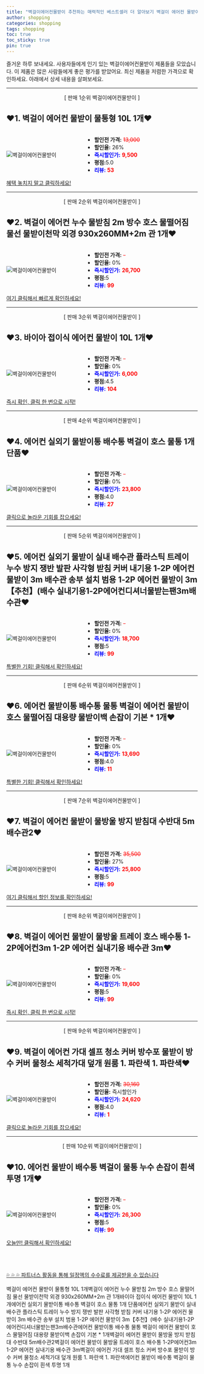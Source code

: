 ```yaml
---
title: "벽걸이에어컨물받이 추천하는 매력적인 베스트셀러 더 알아보기 벽걸이 에어컨 물받이 물통형 10L"
author: shopping
categories: shopping
tags: shopping
toc: true
toc_sticky: true
pin: true
---
```

즐거운 하루 보내세요. 사용자들에게 인기 있는 벽걸이에어컨물받이 제품들을 모았습니다. 이 제품은 많은 사람들에게 좋은 평가를 받았어요. 최신 제품을 저렴한 가격으로 확인하세요. 아래에서 상세 내용을 살펴보세요.

---
<p class="toplist" style="margin: 0 auto; display: block; width: fit-content;">[ 판매 1순위 벽걸이에어컨물받이 ]</p>

<h2><strong>❤️1. 벽걸이 에어컨 물받이 물통형 10L 1개❤️</strong></h2>

<div style="display: flex; align-items: center;">
    <div style="flex: 0.4;">
        <img src="https://thumbnail10.coupangcdn.com/thumbnails/remote/230x230ex/image/vendor_inventory/6b7c/2cab28323a9a97b428f3c7d59d198a93321cfed5a4932a3acbbbc671b8c9.png" alt="벽걸이에어컨물받이" style="max-width: 100%;">
    </div>
    <div style="flex: 0.6; margin-left: 10px;">
        <ul>
            <li><strong>할인전 가격:</strong> <del style="color: red;">13,000</del></li>
            <li><strong>할인율:</strong> 26%</li>
            <li><span style='color:blue'><strong>즉시할인가:</strong></span> <span style='color:red'><strong>9,500</strong></span></li>
            <li><strong>평점:</strong>5.0</li>
            <li><span style='color:blue'><strong>리뷰:</strong></span> <span style='color:red'><strong>53</strong></span></li>
        </ul>
    </div>
</div>
<div class="center">
    <a href="https://William4Davisa.github.io?lptag=AF9450613&subid=githubio&pageKey=7289478555&traceid=V0-153&itemId=18627723331&vendorItemId=81847713299" class="myButton">
        혜택 놓치지 말고 클릭하세요!
    </a>
</div>


---
<p class="toplist" style="margin: 0 auto; display: block; width: fit-content;">[ 판매 2순위 벽걸이에어컨물받이 ]</p>

<h2><strong>❤️2. 벽걸이 에어컨 누수 물받침 2m 방수 호스 물떨어짐 물선 물받이천막 외경 930x260MM+2m 관 1개❤️</strong></h2>

<div style="display: flex; align-items: center;">
    <div style="flex: 0.4;">
        <img src="https://thumbnail6.coupangcdn.com/thumbnails/remote/230x230ex/image/vendor_inventory/04c9/a641c57e0b8ad771c1d5fe31e95d063989cef65ce93b81dd8b429439f44e.jpg" alt="벽걸이에어컨물받이" style="max-width: 100%;">
    </div>
    <div style="flex: 0.6; margin-left: 10px;">
        <ul>
            <li><strong>할인전 가격:</strong> <del style="color: red;">-</del></li>
            <li><strong>할인율:</strong> 0%</li>
            <li><span style='color:blue'><strong>즉시할인가:</strong></span> <span style='color:red'><strong>26,700</strong></span></li>
            <li><strong>평점:</strong>5</li>
            <li><span style='color:blue'><strong>리뷰:</strong></span> <span style='color:red'><strong>99</strong></span></li>
        </ul>
    </div>
</div>
<div class="center">
    <a href="https://William4Davisa.github.io?lptag=AF9450613&subid=githubio&pageKey=8134908243&traceid=V0-153&itemId=23106782115&vendorItemId=90176819907" class="myButton">
        여기 클릭해서 빠르게 확인하세요!
    </a>
</div>


---
<p class="toplist" style="margin: 0 auto; display: block; width: fit-content;">[ 판매 3순위 벽걸이에어컨물받이 ]</p>

<h2><strong>❤️3. 바이아 접이식 에어컨 물받이 10L 1개❤️</strong></h2>

<div style="display: flex; align-items: center;">
    <div style="flex: 0.4;">
        <img src="https://thumbnail7.coupangcdn.com/thumbnails/remote/230x230ex/image/vendor_inventory/3703/372679a418279d76ca61c8141c958878f07770c242bbc978e2dd3b2d2c3b.png" alt="벽걸이에어컨물받이" style="max-width: 100%;">
    </div>
    <div style="flex: 0.6; margin-left: 10px;">
        <ul>
            <li><strong>할인전 가격:</strong> <del style="color: red;">-</del></li>
            <li><strong>할인율:</strong> 0%</li>
            <li><span style='color:blue'><strong>즉시할인가:</strong></span> <span style='color:red'><strong>6,000</strong></span></li>
            <li><strong>평점:</strong>4.5</li>
            <li><span style='color:blue'><strong>리뷰:</strong></span> <span style='color:red'><strong>104</strong></span></li>
        </ul>
    </div>
</div>
<div class="center">
    <a href="https://William4Davisa.github.io?lptag=AF9450613&subid=githubio&pageKey=6868172300&traceid=V0-153&itemId=16421562763&vendorItemId=90540186732" class="myButton">
        즉시 확인, 클릭 한 번으로 시작!
    </a>
</div>


---
<p class="toplist" style="margin: 0 auto; display: block; width: fit-content;">[ 판매 4순위 벽걸이에어컨물받이 ]</p>

<h2><strong>❤️4. 에어컨 실외기 물받이통 배수통 벽걸이 호스 물통 1개 단품❤️</strong></h2>

<div style="display: flex; align-items: center;">
    <div style="flex: 0.4;">
        <img src="https://thumbnail9.coupangcdn.com/thumbnails/remote/230x230ex/image/vendor_inventory/0a29/d9bfb46c823a10f413355e480d97a25b037c8c627fdfd289757ac1fa0793.jpg" alt="벽걸이에어컨물받이" style="max-width: 100%;">
    </div>
    <div style="flex: 0.6; margin-left: 10px;">
        <ul>
            <li><strong>할인전 가격:</strong> <del style="color: red;">-</del></li>
            <li><strong>할인율:</strong> 0%</li>
            <li><span style='color:blue'><strong>즉시할인가:</strong></span> <span style='color:red'><strong>23,800</strong></span></li>
            <li><strong>평점:</strong>4.0</li>
            <li><span style='color:blue'><strong>리뷰:</strong></span> <span style='color:red'><strong>27</strong></span></li>
        </ul>
    </div>
</div>
<div class="center">
    <a href="https://William4Davisa.github.io?lptag=AF9450613&subid=githubio&pageKey=8217861561&traceid=V0-153&itemId=23610464688&vendorItemId=82650217896" class="myButton">
        클릭으로 놀라운 기회를 잡으세요!
    </a>
</div>


---
<p class="toplist" style="margin: 0 auto; display: block; width: fit-content;">[ 판매 5순위 벽걸이에어컨물받이 ]</p>

<h2><strong>❤️5. 에어컨 실외기 물받이 실내 배수관 플라스틱 트레이 누수 방지 쟁반 발판 사각형 받침 커버 내기용 1-2P 에어컨 물받이 3m 배수관 송부 설치 범용 1-2P 에어컨 물받이 3m【추천】(배수 실내기용1-2P에어컨디셔너물받는팬3m배수관❤️</strong></h2>

<div style="display: flex; align-items: center;">
    <div style="flex: 0.4;">
        <img src="https://thumbnail7.coupangcdn.com/thumbnails/remote/230x230ex/image/vendor_inventory/6201/d503d78b38204e15fb74a5884ec1fcbd22207f4a2c7aa03d414ac3f65dcf.jpg" alt="벽걸이에어컨물받이" style="max-width: 100%;">
    </div>
    <div style="flex: 0.6; margin-left: 10px;">
        <ul>
            <li><strong>할인전 가격:</strong> <del style="color: red;">-</del></li>
            <li><strong>할인율:</strong> 0%</li>
            <li><span style='color:blue'><strong>즉시할인가:</strong></span> <span style='color:red'><strong>18,700</strong></span></li>
            <li><strong>평점:</strong>5</li>
            <li><span style='color:blue'><strong>리뷰:</strong></span> <span style='color:red'><strong>99</strong></span></li>
        </ul>
    </div>
</div>
<div class="center">
    <a href="https://William4Davisa.github.io?lptag=AF9450613&subid=githubio&pageKey=7349092221&traceid=V0-153&itemId=18907271675&vendorItemId=90098273359" class="myButton">
        특별한 기회! 클릭해서 확인하세요!
    </a>
</div>


---
<p class="toplist" style="margin: 0 auto; display: block; width: fit-content;">[ 판매 6순위 벽걸이에어컨물받이 ]</p>

<h2><strong>❤️6. 에어컨 물받이통 배수통 물통 벽걸이 에어컨 물받이 호스 물떨어짐 대용량 물받이백 손잡이 기본 * 1개❤️</strong></h2>

<div style="display: flex; align-items: center;">
    <div style="flex: 0.4;">
        <img src="https://thumbnail8.coupangcdn.com/thumbnails/remote/230x230ex/image/vendor_inventory/6413/8a05e64acb12949a20ca2426ab9e121c0956c071177805b4e6f65c3ab727.jpg" alt="벽걸이에어컨물받이" style="max-width: 100%;">
    </div>
    <div style="flex: 0.6; margin-left: 10px;">
        <ul>
            <li><strong>할인전 가격:</strong> <del style="color: red;">-</del></li>
            <li><strong>할인율:</strong> 0%</li>
            <li><span style='color:blue'><strong>즉시할인가:</strong></span> <span style='color:red'><strong>13,690</strong></span></li>
            <li><strong>평점:</strong>4.0</li>
            <li><span style='color:blue'><strong>리뷰:</strong></span> <span style='color:red'><strong>11</strong></span></li>
        </ul>
    </div>
</div>
<div class="center">
    <a href="https://William4Davisa.github.io?lptag=AF9450613&subid=githubio&pageKey=5879062306&traceid=V0-153&itemId=10306490924&vendorItemId=90775305067" class="myButton">
        특별한 기회! 클릭해서 확인하세요!
    </a>
</div>


---
<p class="toplist" style="margin: 0 auto; display: block; width: fit-content;">[ 판매 7순위 벽걸이에어컨물받이 ]</p>

<h2><strong>❤️7. 벽걸이 에어컨 물받이 물방울 방지 받침대 수반대 5m배수관2❤️</strong></h2>

<div style="display: flex; align-items: center;">
    <div style="flex: 0.4;">
        <img src="https://thumbnail10.coupangcdn.com/thumbnails/remote/230x230ex/image/vendor_inventory/c817/1d9eadaa4b25dfa480487a0dab16b9aeb613ead61e323b634c29216fe835.jpg" alt="벽걸이에어컨물받이" style="max-width: 100%;">
    </div>
    <div style="flex: 0.6; margin-left: 10px;">
        <ul>
            <li><strong>할인전 가격:</strong> <del style="color: red;">35,500</del></li>
            <li><strong>할인율:</strong> 27%</li>
            <li><span style='color:blue'><strong>즉시할인가:</strong></span> <span style='color:red'><strong>25,800</strong></span></li>
            <li><strong>평점:</strong>5</li>
            <li><span style='color:blue'><strong>리뷰:</strong></span> <span style='color:red'><strong>99</strong></span></li>
        </ul>
    </div>
</div>
<div class="center">
    <a href="https://William4Davisa.github.io?lptag=AF9450613&subid=githubio&pageKey=7337779470&traceid=V0-153&itemId=18852594884&vendorItemId=85981851743" class="myButton">
        여기 클릭해서 할인 정보를 확인하세요!
    </a>
</div>


---
<p class="toplist" style="margin: 0 auto; display: block; width: fit-content;">[ 판매 8순위 벽걸이에어컨물받이 ]</p>

<h2><strong>❤️8. 벽걸이 에어컨 물받이 물방울 트레이 호스 배수통 1-2P에어컨3m 1-2P 에어컨 실내기용 배수관 3m❤️</strong></h2>

<div style="display: flex; align-items: center;">
    <div style="flex: 0.4;">
        <img src="https://thumbnail7.coupangcdn.com/thumbnails/remote/230x230ex/image/vendor_inventory/1639/f8c7eaa74ffdc05fe120495e2852f44cff0126531562a1488985059e11cd.jpg" alt="벽걸이에어컨물받이" style="max-width: 100%;">
    </div>
    <div style="flex: 0.6; margin-left: 10px;">
        <ul>
            <li><strong>할인전 가격:</strong> <del style="color: red;">-</del></li>
            <li><strong>할인율:</strong> 0%</li>
            <li><span style='color:blue'><strong>즉시할인가:</strong></span> <span style='color:red'><strong>19,600</strong></span></li>
            <li><strong>평점:</strong>5</li>
            <li><span style='color:blue'><strong>리뷰:</strong></span> <span style='color:red'><strong>99</strong></span></li>
        </ul>
    </div>
</div>
<div class="center">
    <a href="https://William4Davisa.github.io?lptag=AF9450613&subid=githubio&pageKey=7430862883&traceid=V0-153&itemId=19299247772&vendorItemId=86903113546" class="myButton">
        즉시 확인, 클릭 한 번으로 시작!
    </a>
</div>


---
<p class="toplist" style="margin: 0 auto; display: block; width: fit-content;">[ 판매 9순위 벽걸이에어컨물받이 ]</p>

<h2><strong>❤️9. 벽걸이 에어컨 가대 셀프 청소 커버 방수포 물받이 방수 커버 물청소 세척가대 덮개 원룸 1. 파란색 1. 파란색❤️</strong></h2>

<div style="display: flex; align-items: center;">
    <div style="flex: 0.4;">
        <img src="https://thumbnail10.coupangcdn.com/thumbnails/remote/230x230ex/image/vendor_inventory/a973/51d040a2a0d4ed0c9bd4bc2c6d0802e985d647f0045d759ac7646b2a4bd6.png" alt="벽걸이에어컨물받이" style="max-width: 100%;">
    </div>
    <div style="flex: 0.6; margin-left: 10px;">
        <ul>
            <li><strong>할인전 가격:</strong> <del style="color: red;">30,160</del></li>
            <li><strong>할인율:</strong> 즉시할인가</li>
            <li><span style='color:blue'><strong>즉시할인가:</strong></span> <span style='color:red'><strong>24,620</strong></span></li>
            <li><strong>평점:</strong>4.0</li>
            <li><span style='color:blue'><strong>리뷰:</strong></span> <span style='color:red'><strong>1</strong></span></li>
        </ul>
    </div>
</div>
<div class="center">
    <a href="https://William4Davisa.github.io?lptag=AF9450613&subid=githubio&pageKey=7937882391&traceid=V0-153&itemId=21853520092&vendorItemId=90204232003" class="myButton">
        클릭으로 놀라운 기회를 잡으세요!
    </a>
</div>


---
<p class="toplist" style="margin: 0 auto; display: block; width: fit-content;">[ 판매 10순위 벽걸이에어컨물받이 ]</p>

<h2><strong>❤️10. 에어컨 물받이 배수통 벽걸이 물통 누수 손잡이 흰색 투명 1개❤️</strong></h2>

<div style="display: flex; align-items: center;">
    <div style="flex: 0.4;">
        <img src="https://thumbnail6.coupangcdn.com/thumbnails/remote/230x230ex/image/vendor_inventory/7ac3/7a709824a8cb3a0c835d3cae92c96cb98d432fc1d040d7d210cd6fe6eb9d.jpg" alt="벽걸이에어컨물받이" style="max-width: 100%;">
    </div>
    <div style="flex: 0.6; margin-left: 10px;">
        <ul>
            <li><strong>할인전 가격:</strong> <del style="color: red;">-</del></li>
            <li><strong>할인율:</strong> 0%</li>
            <li><span style='color:blue'><strong>즉시할인가:</strong></span> <span style='color:red'><strong>26,300</strong></span></li>
            <li><strong>평점:</strong>5</li>
            <li><span style='color:blue'><strong>리뷰:</strong></span> <span style='color:red'><strong>99</strong></span></li>
        </ul>
    </div>
</div>
<div class="center">
    <a href="https://William4Davisa.github.io?lptag=AF9450613&subid=githubio&pageKey=8136082030&traceid=V0-153&itemId=23111781788&vendorItemId=90390841507" class="myButton">
        오늘만! 클릭해서 확인하세요!
    </a>
</div>

<br><br><br>[💦 💦 💦 파트너스 활동을 통해 일정액의 수수료를 제공받을 수 있습니다](https://link.coupang.com/a/bcpT2c)<br><br>벽걸이 에어컨 물받이 물통형 10L 1개벽걸이 에어컨 누수 물받침 2m 방수 호스 물떨어짐 물선 물받이천막 외경 930x260MM+2m 관 1개바이아 접이식 에어컨 물받이 10L 1개에어컨 실외기 물받이통 배수통 벽걸이 호스 물통 1개 단품에어컨 실외기 물받이 실내 배수관 플라스틱 트레이 누수 방지 쟁반 발판 사각형 받침 커버 내기용 1-2P 에어컨 물받이 3m 배수관 송부 설치 범용 1-2P 에어컨 물받이 3m【추천】(배수 실내기용1-2P에어컨디셔너물받는팬3m배수관에어컨 물받이통 배수통 물통 벽걸이 에어컨 물받이 호스 물떨어짐 대용량 물받이백 손잡이 기본 * 1개벽걸이 에어컨 물받이 물방울 방지 받침대 수반대 5m배수관2벽걸이 에어컨 물받이 물방울 트레이 호스 배수통 1-2P에어컨3m 1-2P 에어컨 실내기용 배수관 3m벽걸이 에어컨 가대 셀프 청소 커버 방수포 물받이 방수 커버 물청소 세척가대 덮개 원룸 1. 파란색 1. 파란색에어컨 물받이 배수통 벽걸이 물통 누수 손잡이 흰색 투명 1개